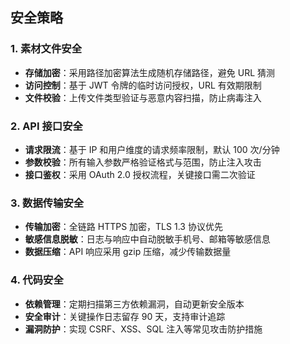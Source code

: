 ## 安全策略

### 1. 素材文件安全

- **存储加密**：采用路径加密算法生成随机存储路径，避免 URL 猜测
- **访问控制**：基于 JWT 令牌的临时访问授权，URL 有效期限制
- **文件校验**：上传文件类型验证与恶意内容扫描，防止病毒注入

### 2. API 接口安全

- **请求限流**：基于 IP 和用户维度的请求频率限制，默认 100 次/分钟
- **参数校验**：所有输入参数严格验证格式与范围，防止注入攻击
- **接口鉴权**：采用 OAuth 2.0 授权流程，关键接口需二次验证

### 3. 数据传输安全

- **传输加密**：全链路 HTTPS 加密，TLS 1.3 协议优先
- **敏感信息脱敏**：日志与响应中自动脱敏手机号、邮箱等敏感信息
- **数据压缩**：API 响应采用 gzip 压缩，减少传输数据量

### 4. 代码安全

- **依赖管理**：定期扫描第三方依赖漏洞，自动更新安全版本
- **安全审计**：关键操作日志留存 90 天，支持审计追踪
- **漏洞防护**：实现 CSRF、XSS、SQL 注入等常见攻击防护措施
